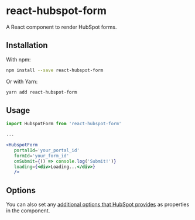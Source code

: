# react-hubspot-form

A React component to render HubSpot forms.

## Installation

With npm:

```bash
npm install --save react-hubspot-form
```

Or with Yarn:

```bash
yarn add react-hubspot-form
```

## Usage

```jsx
import HubspotForm from 'react-hubspot-form'

...

<HubspotForm
   portalId='your_portal_id'
   formId='your_form_id'
   onSubmit={() => console.log('Submit!')}
   loading={<div>Loading...</div>}
   />
```

## Options

You can also set any [additional options that HubSpot provides](https://developers.hubspot.com/docs/methods/forms/advanced_form_options) as properties in the component.